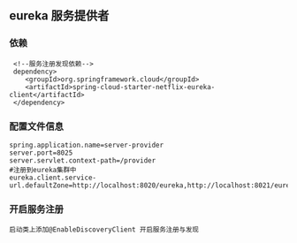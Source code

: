 ## eureka 服务提供者

### 依赖
     <!--服务注册发现依赖-->
     dependency>
        <groupId>org.springframework.cloud</groupId>
        <artifactId>spring-cloud-starter-netflix-eureka-client</artifactId>
     </dependency>
### 配置文件信息
    spring.application.name=server-provider
    server.port=8025
    server.servlet.context-path=/provider
    #注册到eureka集群中
    eureka.client.service-url.defaultZone=http://localhost:8020/eureka,http://localhost:8021/eureka
  

### 开启服务注册
    启动类上添加@EnableDiscoveryClient 开启服务注册与发现
